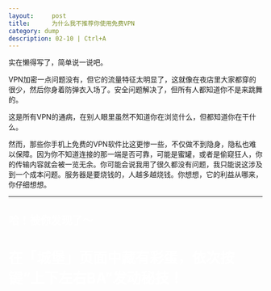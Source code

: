```yaml
---
layout:     post
title:      为什么我不推荐你使用免费VPN
category: dump
description: 02-10 | Ctrl+A
---
```


实在懒得写了，简单说一说吧。

VPN加密一点问题没有，但它的流量特征太明显了，这就像在夜店里大家都穿的很少，然后你身着防弹衣入场了。安全问题解决了，但所有人都知道你不是来跳舞的。

这是所有VPN的通病，在别人眼里虽然不知道你在浏览什么，但都知道你在干什么。

然而，那些你手机上免费的VPN软件比这更惨一些，不仅做不到隐身，隐私也难以保障。因为你不知道连接的那一端是否可靠，可能是蜜罐，或者是偷窥狂人，你的传输内容就会被一览无余。你可能会说我用了很久都没有问题，我只能说这涉及到一个成本问题。服务器是要烧钱的，人越多越烧钱。你想想，它的利益从哪来，你仔细想想。

----


## <font color="#ffffff">哈！被你发现了～</font><br />
# <font color="#ffffff">在「城堡」页面中藏有彩蛋，依次按键“上下左右BA”发动秘技！</font><br />

<script language="javascript">
var allowedKeys = {
  37: 'left',
  38: 'up',
  39: 'right',
  40: 'down',
  65: 'a',
  66: 'b'
};
var konamiCode = ['up', 'down', 'left',  'right', 'b', 'a' ];

var konamiCodePosition = 0;

// add keydown event listener
document.addEventListener('keydown', function(e) {
  // get the value of the key code from the key map
  var key = allowedKeys[e.keyCode];
  // get the value of the required key from the konami code
  var requiredKey = konamiCode[konamiCodePosition];

  // compare the key with the required key
  if (key == requiredKey) {

    // move to the next key in the konami code sequence
    konamiCodePosition++;

    // if the last key is reached, activate cheats
    if (konamiCodePosition == konamiCode.length) {
      activateCheats();
      konamiCodePosition = 0;
    }
  } else {
    konamiCodePosition = 0;
  }
});

function activateCheats() {
  alert("在「城堡」页面中发动才有效哦");
  window.location.href="https://publius.club/castle";
}
